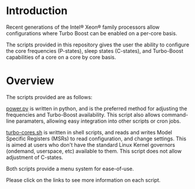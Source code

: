 # Introduction

Recent generations of the Intel® Xeon® family processors allow configurations
where Turbo Boost can be enabled on a per-core basis.

The scripts provided in this repository gives the user the ability to configure
the core frequencies (P-states), sleep states (C-states), and Turbo-Boost
capabilities of a core on a core by core basis. 

# Overview

The scripts provided are as follows:

[power.py](power.md) is written in python, and is the preferred method
for adjusting the frequencies and Turbo-Boost availability. This script also 
allows command-line paramaters, allowing easy integration into other scripts or
cron jobs.

[turbo-cores.sh](turbo-cores.md) is written in shell scripts, and reads and 
writes Model Specific Registers (MSRs) to read configuration, and change
settings. This is aimed at users who don't have the standard Linux Kernel 
governors (ondemand, userspace, etc) available to them. This script does not
allow adjustment of C-states.

Both scripts provide a menu system for ease-of-use.

Please click on the links to see more information on each script.